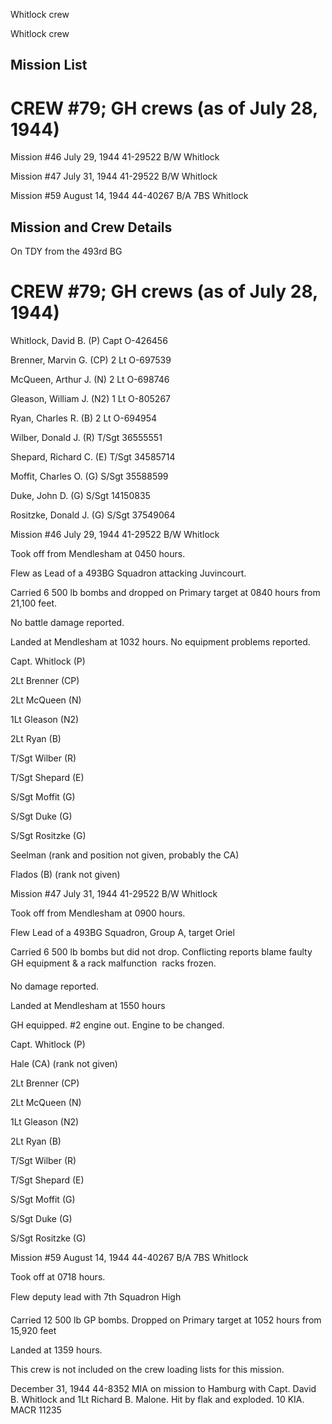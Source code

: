 





Whitlock crew






 




Whitlock crew

## Mission List

# CREW #79; GH crews (as of July 28, 1944\)

Mission #46 July 29, 1944 41-29522 B/W Whitlock

Mission #47 July 31, 1944 41-29522 B/W Whitlock

Mission #59 August 14, 1944 44-40267 B/A 7BS Whitlock

## Mission and Crew Details

On TDY from the 493rd BG

# CREW #79; GH crews (as of July 28, 1944\)

Whitlock, David B. (P) Capt O-426456

Brenner, Marvin G. (CP) 2
Lt O-697539

McQueen, Arthur J. (N) 2
Lt O-698746

Gleason, William J. (N2) 1
Lt O-805267

Ryan, Charles R. (B) 2
Lt O-694954

Wilber, Donald J. (R) T/Sgt 36555551

Shepard, Richard C. (E) T/Sgt 34585714

Moffit, Charles O. (G) S/Sgt 35588599

Duke, John D. (G) S/Sgt 14150835

Rositzke, Donald J. (G) S/Sgt 37549064

Mission #46 July 29, 1944 41-29522 B/W Whitlock

Took off from Mendlesham at 0450 hours.

Flew as Lead of a 493BG Squadron attacking Juvincourt.

Carried 6 500 lb bombs and dropped on Primary target at 0840
hours from 21,100 feet.

No battle damage reported.

Landed at Mendlesham at 1032 hours. No equipment problems
reported.

Capt. Whitlock (P)

2Lt Brenner (CP)

2Lt McQueen (N)

1Lt Gleason (N2)

2Lt Ryan (B)

T/Sgt Wilber (R)

T/Sgt Shepard (E)

S/Sgt Moffit (G)

S/Sgt Duke (G)

S/Sgt Rositzke (G)

Seelman (rank and position not given, probably the CA)

Flados (B) (rank not given)

Mission #47 July 31, 1944 41-29522 B/W Whitlock

Took off from Mendlesham at 0900 hours.

Flew Lead of a 493BG Squadron, Group A, target Oriel

Carried 6 500 lb bombs but did not drop. Conflicting reports
blame faulty GH equipment \& a rack malfunction  racks frozen.

No damage reported.

Landed at Mendlesham at 1550 hours

GH equipped. #2 engine out. Engine to be changed.

Capt. Whitlock (P)

Hale (CA) (rank not given)

2Lt Brenner (CP)

2Lt McQueen (N)

1Lt Gleason (N2)

2Lt Ryan (B)

T/Sgt Wilber (R)

T/Sgt Shepard (E)

S/Sgt Moffit (G)

S/Sgt Duke (G)

S/Sgt Rositzke (G)

Mission #59 August 14, 1944 44-40267 B/A 7BS Whitlock

Took off at 0718 hours.


Flew deputy lead with 7th Squadron High

Carried 12 500 lb GP bombs. Dropped on Primary target at
1052 hours from 15,920 feet

Landed at 1359 hours.

This crew is not included on the crew loading lists for this
mission.


December 31, 1944 44-8352 MIA on mission to Hamburg with Capt. David B.
Whitlock and 1Lt Richard B. Malone. Hit by flak and exploded. 10 KIA. MACR
11235




